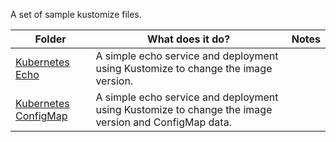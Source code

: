 A set of sample kustomize files.
<br>

<table>
<thead>
<tr>
<th>Folder</th>
<th>What does it do?</th>
<th>Notes</th>
</tr>
</thead>
<tbody>
<tr>
<td><a href="https://github.com/gleamingthekube/kustomize/tree/main/kubernetes-echo">Kubernetes Echo</a></td>
<td>A simple echo service and deployment using Kustomize to change the image version.</td>
 <td></td>

 </td>
 <tr>
<td><a href="https://github.com/gleamingthekube/kustomize/tree/main/kubernetes-cm">Kubernetes ConfigMap</a></td>
<td>A simple echo service and deployment using Kustomize to change the image version and ConfigMap data.</td>
 <td></td>

 </td>
</tr> 

</tbody>
</table>
